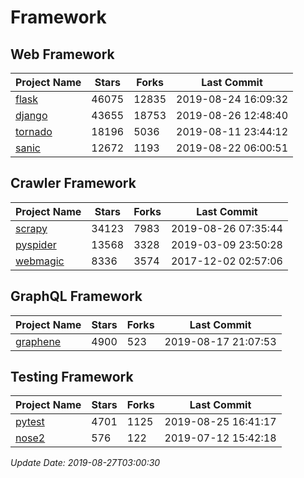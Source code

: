 # Framework

## Web Framework

| Project Name | Stars | Forks | Last Commit |
| ------------ | ----- | ----- | ----------- |
| [flask](https://github.com/pallets/flask) | 46075 | 12835 | 2019-08-24 16:09:32 |
| [django](https://github.com/django/django) | 43655 | 18753 | 2019-08-26 12:48:40 |
| [tornado](https://github.com/tornadoweb/tornado) | 18196 | 5036 | 2019-08-11 23:44:12 |
| [sanic](https://github.com/huge-success/sanic) | 12672 | 1193 | 2019-08-22 06:00:51 |

## Crawler Framework

| Project Name | Stars | Forks | Last Commit |
| ------------ | ----- | ----- | ----------- |
| [scrapy](https://github.com/scrapy/scrapy) | 34123 | 7983 | 2019-08-26 07:35:44 |
| [pyspider](https://github.com/binux/pyspider) | 13568 | 3328 | 2019-03-09 23:50:28 |
| [webmagic](https://github.com/code4craft/webmagic) | 8336 | 3574 | 2017-12-02 02:57:06 |

## GraphQL Framework

| Project Name | Stars | Forks | Last Commit |
| ------------ | ----- | ----- | ----------- |
| [graphene](https://github.com/graphql-python/graphene) | 4900 | 523 | 2019-08-17 21:07:53 |

## Testing Framework

| Project Name | Stars | Forks | Last Commit |
| ------------ | ----- | ----- | ----------- |
| [pytest](https://github.com/pytest-dev/pytest) | 4701 | 1125 | 2019-08-25 16:41:17 |
| [nose2](https://github.com/nose-devs/nose2) | 576 | 122 | 2019-07-12 15:42:18 |

*Update Date: 2019-08-27T03:00:30*